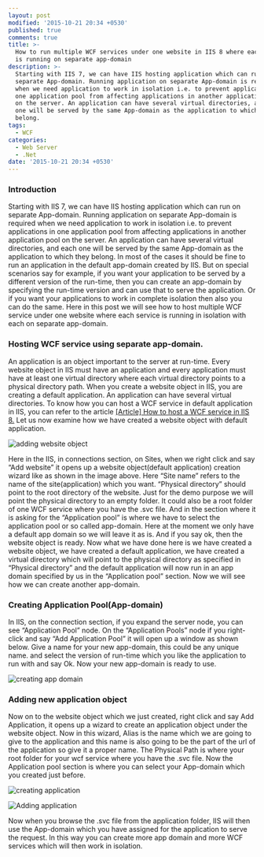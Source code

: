 ```yaml
---
layout: post
modified: '2015-10-21 20:34 +0530'
published: true
comments: true
title: >-
  How to run multiple WCF services under one website in IIS 8 where each service
  is running on separate app-domain
description: >-
  Starting with IIS 7, we can have IIS hosting application which can run on
  separate App-domain. Running application on separate App-domain is required
  when we need application to work in isolation i.e. to prevent applications in
  one application pool from affecting applications in another application pool
  on the server. An application can have several virtual directories, and each
  one will be served by the same App-domain as the application to which they
  belong.
tags:
  - WCF
categories:
  - Web Server
  - .Net
date: '2015-10-21 20:34 +0530'
---
```

### Introduction
Starting with IIS 7, we can have IIS hosting application which can run on separate App-domain. Running application on separate App-domain is required when we need application to work in isolation i.e. to prevent applications in one application pool from affecting applications in another application pool on the server. An application can have several virtual directories, and each one will be served by the same App-domain as the application to which they belong. In most of the cases it should be fine to run an application in the default app-domain created by IIS. But on special scenarios say for example, if you want your application to be served by a different version of the run-time, then you can create an app-domain by specifying the run-time version and can use that to serve the application. Or if you want your applications to work in complete isolation then also you can do the same. Here in this post we will see how to host multiple WCF service under one website where each service is running in isolation with each on separate app-domain.

### Hosting WCF service using separate app-domain.
  An application is an object important to the server at run-time. Every website object in IIS must have an application and every application must have at least one virtual directory where each virtual directory points to a physical directory path. When you create a website object in IIS, you are creating a default application. An application can have several virtual directories. To know how you can host a WCF service in default application in IIS, you can refer to the article [[Article] How to host a WCF service in IIS 8.](http://simplebasics.net/web%20server/how-to-host-a-wcf-service-in-iis-8/) Let us now examine how we have created a website object with default application.

![adding website object]({{site.baseurl}}/images/Adding-website-object.png)

Here in the IIS, in connections section, on Sites, when we right click and say “Add website” it opens up a website object(default application) creation wizard like as shown in the image above. Here “Site name” refers to the name of the site(application) which you want. “Physical directory” should point to the root directory of the website. Just for the demo purpose we will point the physical directory to an empty folder. It could also be a root folder of one WCF service where you have the .svc file. And in the section where it is asking for the “Application pool” is where we have to select the application pool or so called app-domain. Here at the moment we only have a default app domain so we will leave it as is. And if you say ok, then the website object is ready. Now what we have done here is we have created a website object, we have created a default application, we have created a virtual directory which will point to the physical directory as specified in “Physical directory” and the default application will now run in an app domain specified by us in the “Application pool” section. Now we will see how we can create another app-domain.

### Creating Application Pool(App-domain)
In IIS, on the connection section, if you expand the server node, you can see “Application Pool” node. On the “Application Pools” node if you right-click and say “Add Application Pool” it will open up a window as shown below. Give a name for your new app-domain, this could be any unique name. and select the version of run-time which you like the application to run with and say Ok. Now your new app-domain is ready to use. 

![creating app domain]({{site.baseurl}}/images/Creating-AppDomain.png)

### Adding new application object
Now on to the website object which we just created, right click and say Add Application, it opens up a wizard to create an application object under the website object. Now in this wizard, Alias is the name which we are going to give to the application and this name is also going to be the part of the url of the application so give it a proper name. The Physical Path is where your root folder for your wcf service where you have the .svc file. Now the Application pool section is where you can select your App-domain which you created just before.

![creating application]({{site.baseurl}}/images/creating-application.png)

![Adding application]({{site.baseurl}}/images/Adding-Application.png)

Now when you browse the .svc file from the application folder, IIS will then use the App-domain which you have assigned for the application to serve the request. In this way you can create more app domain and more WCF services which will then work in isolation.
